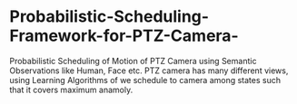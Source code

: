 # Probabilistic-Scheduling-Framework-for-PTZ-Camera-
Probabilistic Scheduling of Motion of PTZ Camera using Semantic Observations  like Human, Face etc. PTZ camera has many different views, using Learning Algorithms of we schedule to camera among states such that it covers maximum anamoly.
